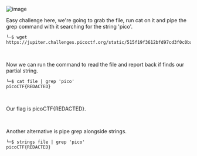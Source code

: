 ![image](https://github.com/jowp-code/ctf/assets/121969489/2985096c-03e4-4c6a-b8e5-8af9983b421b)
<br>
<p>Easy challenge here, we're going to grab the file, run cat on it and pipe the grep command with it searching for the string 'pico'.</p>

```shell
└─$ wget https://jupiter.challenges.picoctf.org/static/515f19f3612bfd97cd3f0c0ba32bd864/file
```
<br>
<p>Now we can run the command to read the file and report back if finds our partial string.</p>

```shell
└─$ cat file | grep 'pico'
picoCTF{REDACTED}
```
<br>
<p>Our flag is picoCTF{REDACTED}.</p>
<br>
<p>Another alternative is pipe grep alongside strings.</p>

```shell
└─$ strings file | grep 'pico'
picoCTF{REDACTED}
```
